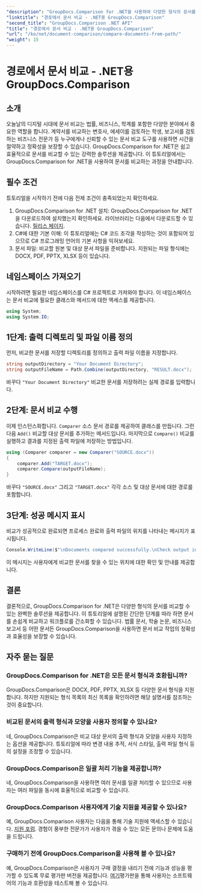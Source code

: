 ```yaml
---
"description": "GroupDocs.Comparison for .NET을 사용하여 다양한 형식의 문서를 손쉽게 비교하세요. 법률, 학술 및 비즈니스 업무에서 시간을 절약하고 정확성을 보장하세요."
"linktitle": "경로에서 문서 비교 - .NET용 GroupDocs.Comparison"
"second_title": "GroupDocs.Comparison .NET API"
"title": "경로에서 문서 비교 - .NET용 GroupDocs.Comparison"
"url": "/ko/net/document-comparison/compare-documents-from-path/"
"weight": 15
---
```


# 경로에서 문서 비교 - .NET용 GroupDocs.Comparison

## 소개
오늘날의 디지털 시대에 문서 비교는 법률, 비즈니스, 학계를 포함한 다양한 분야에서 중요한 역할을 합니다. 계약서를 비교하는 변호사, 에세이를 검토하는 학생, 보고서를 검토하는 비즈니스 전문가 등 누구에게나 신뢰할 수 있는 문서 비교 도구를 사용하면 시간을 절약하고 정확성을 보장할 수 있습니다. GroupDocs.Comparison for .NET은 쉽고 효율적으로 문서를 비교할 수 있는 강력한 솔루션을 제공합니다. 이 튜토리얼에서는 GroupDocs.Comparison for .NET을 사용하여 문서를 비교하는 과정을 안내합니다.
## 필수 조건
튜토리얼을 시작하기 전에 다음 전제 조건이 충족되었는지 확인하세요.
1. GroupDocs.Comparison for .NET 설치: GroupDocs.Comparison for .NET을 다운로드하여 설치했는지 확인하세요. 라이브러리는 다음에서 다운로드할 수 있습니다. [릴리스 페이지](https://releases.groupdocs.com/comparison/net/).
2. C#에 대한 기본 이해: 이 튜토리얼에는 C# 코드 조각을 작성하는 것이 포함되어 있으므로 C# 프로그래밍 언어의 기본 사항을 익혀보세요.
3. 문서 파일: 비교할 원본 및 대상 문서 파일을 준비합니다. 지원되는 파일 형식에는 DOCX, PDF, PPTX, XLSX 등이 있습니다.

## 네임스페이스 가져오기
시작하려면 필요한 네임스페이스를 C# 프로젝트로 가져와야 합니다. 이 네임스페이스는 문서 비교에 필요한 클래스와 메서드에 대한 액세스를 제공합니다.
```csharp
using System;
using System.IO;
```
## 1단계: 출력 디렉토리 및 파일 이름 정의
먼저, 비교한 문서를 저장할 디렉토리를 정의하고 출력 파일 이름을 지정합니다.
```csharp
string outputDirectory = "Your Document Directory";
string outputFileName = Path.Combine(outputDirectory, "RESULT.docx");
```
바꾸다 `"Your Document Directory"` 비교한 문서를 저장하려는 실제 경로를 입력합니다.
## 2단계: 문서 비교 수행
이제 인스턴스화합니다. `Comparer` 소스 문서 경로를 제공하여 클래스를 만듭니다. 그런 다음 `Add()` 비교할 대상 문서를 추가하는 메서드입니다. 마지막으로 `Compare()` 비교를 실행하고 결과를 지정된 출력 파일에 저장하는 방법입니다.
```csharp
using (Comparer comparer = new Comparer("SOURCE.docx"))
{
    comparer.Add("TARGET.docx");
    comparer.Compare(outputFileName);
}
```
바꾸다 `"SOURCE.docx"` 그리고 `"TARGET.docx"` 각각 소스 및 대상 문서에 대한 경로를 포함합니다.
## 3단계: 성공 메시지 표시
비교가 성공적으로 완료되면 프로세스 완료와 출력 파일의 위치를 나타내는 메시지가 표시됩니다.
```csharp
Console.WriteLine($"\nDocuments compared successfully.\nCheck output in {outputDirectory}.");
```
이 메시지는 사용자에게 비교한 문서를 찾을 수 있는 위치에 대한 확인 및 안내를 제공합니다.

## 결론
결론적으로, GroupDocs.Comparison for .NET은 다양한 형식의 문서를 비교할 수 있는 완벽한 솔루션을 제공합니다. 이 튜토리얼에 설명된 간단한 단계를 따라 하면 문서를 손쉽게 비교하고 워크플로를 간소화할 수 있습니다. 법률 문서, 학술 논문, 비즈니스 보고서 등 어떤 문서든 GroupDocs.Comparison을 사용하면 문서 비교 작업의 정확성과 효율성을 보장할 수 있습니다.
## 자주 묻는 질문
### GroupDocs.Comparison for .NET은 모든 문서 형식과 호환됩니까?
GroupDocs.Comparison은 DOCX, PDF, PPTX, XLSX 등 다양한 문서 형식을 지원합니다. 하지만 지원되는 형식 목록의 최신 목록을 확인하려면 해당 설명서를 참조하는 것이 중요합니다.
### 비교된 문서의 출력 형식과 모양을 사용자 정의할 수 있나요?
네, GroupDocs.Comparison은 비교 대상 문서의 출력 형식과 모양을 사용자 지정하는 옵션을 제공합니다. 튜토리얼에 따라 변경 내용 추적, 서식 스타일, 출력 파일 형식 등의 설정을 조정할 수 있습니다.
### GroupDocs.Comparison은 일괄 처리 기능을 제공합니까?
네, GroupDocs.Comparison을 사용하면 여러 문서를 일괄 처리할 수 있으므로 사용자는 여러 파일을 동시에 효율적으로 비교할 수 있습니다.
### GroupDocs.Comparison 사용자에게 기술 지원을 제공할 수 있나요?
예, GroupDocs.Comparison 사용자는 다음을 통해 기술 지원에 액세스할 수 있습니다. [지원 포럼](https://forum.groupdocs.com/c/comparison/12). 경험이 풍부한 전문가가 사용자가 겪을 수 있는 모든 문의나 문제에 도움을 드립니다.
### 구매하기 전에 GroupDocs.Comparison을 사용해 볼 수 있나요?
예, GroupDocs.Comparison은 사용자가 구매 결정을 내리기 전에 기능과 성능을 평가할 수 있도록 무료 평가판 버전을 제공합니다. [여기](https://releases.groupdocs.com/)평가판을 통해 사용자는 소프트웨어의 기능과 호환성을 테스트해 볼 수 있습니다.
